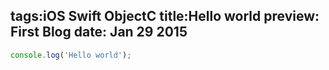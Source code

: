 tags:iOS Swift ObjectC
title:Hello world
preview: First Blog
date: Jan 29 2015
---
```javascript
console.log('Hello world');
```
